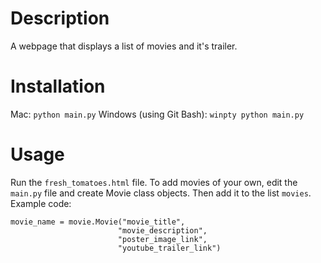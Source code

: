 # Description

A webpage that displays a list of movies and it's trailer.

# Installation

Mac: `python main.py` Windows (using Git Bash): `winpty python main.py`

# Usage

Run the `fresh_tomatoes.html` file.
To add movies of your own, edit the `main.py` file and create Movie class objects. Then add it to the list `movies`.
Example code:
```
movie_name = movie.Movie("movie_title",
                        "movie_description",
                        "poster_image_link",
                        "youtube_trailer_link")
```
